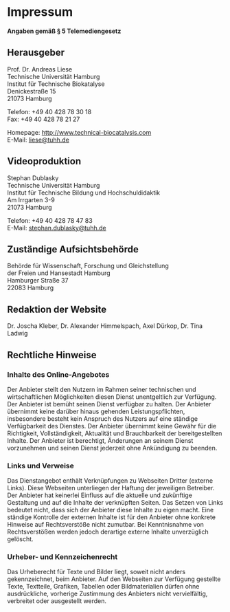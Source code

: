 # Impressum

**Angaben gemäß § 5 Telemediengesetz**

## Herausgeber
Prof. Dr. Andreas Liese <br />
Technische Universität Hamburg <br />
Institut für Technische Biokatalyse <br />
Denickestraße 15<br />
21073 Hamburg<br />

Telefon: +49 40 428 78 30 18<br />
Fax: +49 40 428 78 21 27<br />

Homepage: http://www.technical-biocatalysis.com<br />
E-Mail: liese@tuhh.de<br />

## Videoproduktion
Stephan Dublasky<br />
Technische Universität Hamburg<br />
Institut für Technische Bildung und Hochschuldidaktik<br />
Am Irrgarten 3-9<br />
21073 Hamburg<br />

Telefon: +49 40 428 78 47 83<br />
E-Mail: stephan.dublasky@tuhh.de<br />

## Zuständige Aufsichtsbehörde
Behörde für Wissenschaft, Forschung und Gleichstellung<br />
der Freien und Hansestadt Hamburg<br />
Hamburger Straße 37<br />
22083 Hamburg<br />

## Redaktion der Website
Dr. Joscha Kleber, Dr. Alexander Himmelspach, Axel Dürkop, Dr. Tina Ladwig


## Rechtliche Hinweise
### Inhalte des Online-Angebotes

Der Anbieter stellt den Nutzern im Rahmen seiner technischen und wirtschaftlichen 
Möglichkeiten diesen Dienst unentgeltlich zur Verfügung. Der Anbieter ist bemüht 
seinen Dienst verfügbar zu halten. Der Anbieter übernimmt keine darüber hinaus gehenden 
Leistungspflichten, insbesondere besteht kein Anspruch des Nutzers auf eine ständige Verfügbarkeit des Dienstes. 
Der Anbieter übernimmt keine Gewähr für die Richtigkeit, Vollständigkeit, Aktualität und Brauchbarkeit der bereitgestellten Inhalte. 
Der Anbieter ist berechtigt, Änderungen an seinem Dienst vorzunehmen und seinen Dienst jederzeit ohne Ankündigung zu beenden.

### Links und Verweise

Das Dienstangebot enthält Verknüpfungen zu Webseiten Dritter (externe Links). 
Diese Webseiten unterliegen der Haftung der jeweiligen Betreiber. 
Der Anbieter hat keinerlei Einfluss auf die aktuelle und zukünftige Gestaltung und 
auf die Inhalte der verknüpften Seiten. Das Setzen von Links bedeutet nicht, 
dass sich der Anbieter diese Inhalte zu eigen macht. 
Eine ständige Kontrolle der externen Inhalte ist für den Anbieter ohne konkrete 
Hinweise auf Rechtsverstöße nicht zumutbar. Bei Kenntnisnahme von Rechtsverstößen 
werden jedoch derartige externe Inhalte unverzüglich gelöscht.

### Urheber- und Kennzeichenrecht

Das Urheberecht für Texte und Bilder liegt, soweit nicht anders gekennzeichnet, beim Anbieter.
Auf den Webseiten zur Verfügung gestellte Texte, Textteile, Grafiken, 
Tabellen oder Bildmaterialien dürfen ohne ausdrückliche, vorherige Zustimmung des 
Anbieters nicht vervielfältig, verbreitet oder ausgestellt werden.